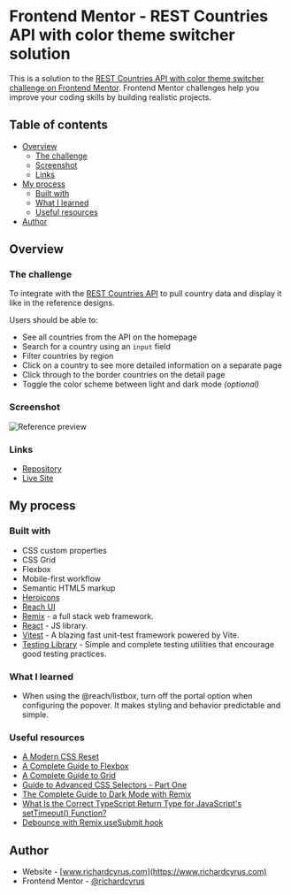 # Frontend Mentor - REST Countries API with color theme switcher solution

This is a solution to the [REST Countries API with color theme switcher challenge on Frontend Mentor](https://www.frontendmentor.io/challenges/rest-countries-api-with-color-theme-switcher-5cacc469fec04111f7b848ca). Frontend Mentor challenges help you improve your coding skills by building realistic projects.

## Table of contents

- [Overview](#overview)
  - [The challenge](#the-challenge)
  - [Screenshot](#screenshot)
  - [Links](#links)
- [My process](#my-process)
  - [Built with](#built-with)
  - [What I learned](#what-i-learned)
  - [Useful resources](#useful-resources)
- [Author](#author)

## Overview

### The challenge

To integrate with the [REST Countries API](https://restcountries.com/) to pull country data and display it like in the reference designs.

Users should be able to:

- See all countries from the API on the homepage
- Search for a country using an `input` field
- Filter countries by region
- Click on a country to see more detailed information on a separate page
- Click through to the border countries on the detail page
- Toggle the color scheme between light and dark mode _(optional)_

### Screenshot

![Reference preview](./design/reference/desktop-preview.jpg)

### Links

- [Repository](https://github.com/richardcyrus/fm-rmx-rest-countries-api-app)
- [Live Site](https://fm-rmx-rest-countries-api-app.vercel.app/)

## My process

### Built with

- CSS custom properties
- CSS Grid
- Flexbox
- Mobile-first workflow
- Semantic HTML5 markup
- [Heroicons](https://heroicons.com)
- [Reach UI](https://reach.tech/)
- [Remix](https://remix.run/) - a full stack web framework.
- [React](https://reactjs.org/) - JS library.
- [Vitest](https://vitest.dev) - A blazing fast unit-test framework powered by Vite.
- [Testing Library](https://testing-library.com) - Simple and complete testing utilities that encourage good testing practices.

### What I learned

- When using the @reach/listbox, turn off the portal option when configuring the popover. It makes styling and behavior predictable and simple.

### Useful resources

- [A Modern CSS Reset](https://piccalil.li/blog/a-modern-css-reset/)
- [A Complete Guide to Flexbox](https://css-tricks.com/snippets/css/a-guide-to-flexbox/)
- [A Complete Guide to Grid](https://css-tricks.com/snippets/css/complete-guide-grid/)
- [Guide to Advanced CSS Selectors - Part One](https://moderncss.dev/guide-to-advanced-css-selectors-part-one/#attribute-selector)
- [The Complete Guide to Dark Mode with Remix](https://www.mattstobbs.com/remix-dark-mode/)
- [What Is the Correct TypeScript Return Type for JavaScript's setTimeout() Function?](https://www.designcise.com/web/tutorial/what-is-the-correct-typescript-return-type-for-javascripts-settimeout-function)
- [Debounce with Remix useSubmit hook](https://discord.com/channels/770287896669978684/770287896669978687/981676677102985306)

## Author

- Website - [www.richardcyrus.com](https://www.richardcyrus.com)
- Frontend Mentor - [@richardcyrus](https://www.frontendmentor.io/profile/richardcyrus)
